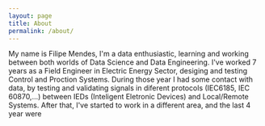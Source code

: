 ```yaml
---
layout: page
title: About
permalink: /about/
---
```


My name is Filipe Mendes, I'm a data enthusiastic, learning and working between both worlds of Data Science and Data Engineering. I've worked 7 years as a Field Engineer in Electric Energy Sector, desiging and testing Control and Proction Systems. During those year I had some contact with data, by testing and validating signals in diferent protocols (IEC6185, IEC 60870,...) between IEDs (Inteligent Eletronic Devices) and Local/Remote Systems. 
After that, I've started to work in a different area, and the last 4 year were 